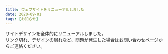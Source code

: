 ```yaml
---
title: ウェブサイトをリニューアルしました
date: 2020-09-01
tags: [お知らせ]
---
```

サイトデザインを全体的にリニューアルしました。  
リンク切れ、デザインの崩れなど、問題が発生した場合は[お問い合わせページ](../%E3%81%8A%E5%95%8F%E3%81%84%E5%90%88%E3%82%8F%E3%81%9B.md)からご連絡ください。